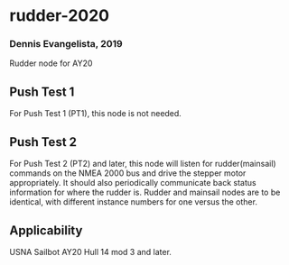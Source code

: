 # rudder-2020
### Dennis Evangelista, 2019
Rudder node for AY20

## Push Test 1
For Push Test 1 (PT1), this node is not needed.

## Push Test 2
For Push Test 2 (PT2) and later, this node will listen for rudder(mainsail) commands on the NMEA 2000 bus and drive the stepper motor appropriately. It should also periodically communicate back status information for where the rudder is. Rudder and mainsail nodes are to be identical, with different instance numbers for one versus the other. 

## Applicability
USNA Sailbot AY20 Hull 14 mod 3 and later.

